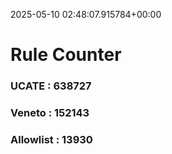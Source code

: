 2025-05-10 02:48:07.915784+00:00
# Rule Counter 
 ### UCATE : 638727

 ### Veneto : 152143

 ### Allowlist : 13930